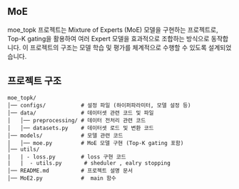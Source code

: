
## MoE 

moe_topk 프로젝트는 Mixture of Experts (MoE) 모델을 구현하는 프로젝트로, Top-K gating을 활용하여 여러 Expert 모델을 효과적으로 조합하는 방식으로 동작합니다. 이 프로젝트의 구조는 모델 학습 및 평가를 체계적으로 수행할 수 있도록 설계되었습니다.



## 프로젝트 구조

```plaintext
moe_topk/
│── configs/           # 설정 파일 (하이퍼파라미터, 모델 설정 등)
│── data/              # 데이터셋 관련 코드 및 파일
│   │── preprocessing/ # 데이터 전처리 관련 코드
│   │── datasets.py    # 데이터셋 로드 및 변환 코드
│── models/            # 모델 관련 코드
│   │── moe.py         # MoE 모델 구현 (Top-K gating 포함)
│── utils/
|   | - loss.py        # loss 구현 코드 
|   |  - utils.py       # sheduler , ealry stopping     
│── README.md          # 프로젝트 설명 문서
│── MoE2.py            #  main 함수 
```


